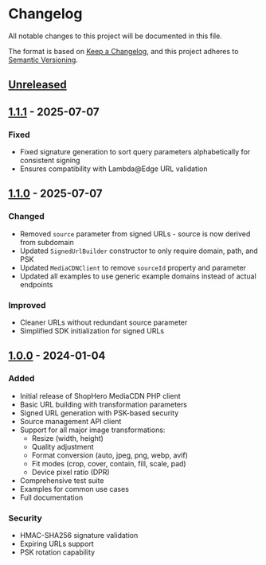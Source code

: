 # Changelog

All notable changes to this project will be documented in this file.

The format is based on [Keep a Changelog](https://keepachangelog.com/en/1.0.0/),
and this project adheres to [Semantic Versioning](https://semver.org/spec/v2.0.0.html).

## [Unreleased]

## [1.1.1] - 2025-07-07

### Fixed
- Fixed signature generation to sort query parameters alphabetically for consistent signing
- Ensures compatibility with Lambda@Edge URL validation

## [1.1.0] - 2025-07-07

### Changed
- Removed `source` parameter from signed URLs - source is now derived from subdomain
- Updated `SignedUrlBuilder` constructor to only require domain, path, and PSK
- Updated `MediaCDNClient` to remove `sourceId` property and parameter
- Updated all examples to use generic example domains instead of actual endpoints

### Improved
- Cleaner URLs without redundant source parameter
- Simplified SDK initialization for signed URLs

## [1.0.0] - 2024-01-04

### Added
- Initial release of ShopHero MediaCDN PHP client
- Basic URL building with transformation parameters
- Signed URL generation with PSK-based security
- Source management API client
- Support for all major image transformations:
  - Resize (width, height)
  - Quality adjustment
  - Format conversion (auto, jpeg, png, webp, avif)
  - Fit modes (crop, cover, contain, fill, scale, pad)
  - Device pixel ratio (DPR)
- Comprehensive test suite
- Examples for common use cases
- Full documentation

### Security
- HMAC-SHA256 signature validation
- Expiring URLs support
- PSK rotation capability

[Unreleased]: https://github.com/ShopHero/shophero-mediacdn-php/compare/v1.1.1...HEAD
[1.1.1]: https://github.com/ShopHero/shophero-mediacdn-php/compare/v1.1.0...v1.1.1
[1.1.0]: https://github.com/ShopHero/shophero-mediacdn-php/compare/v1.0.0...v1.1.0
[1.0.0]: https://github.com/ShopHero/shophero-mediacdn-php/releases/tag/v1.0.0
